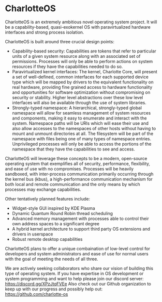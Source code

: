 # CharlotteOS

CharlotteOS is an extremely ambitious novel operating system project. It will be a capability-based, quasi-exokernel OS with paravirtualized hardware interfaces and strong process isolation.

CharlotteOS is built around three crucial design points:
- Capability-based security: Capabilities are tokens that refer to particular units of a given system resource along with an associated set of permissions. Processes will only be able to perform actions on system resources if they have the capabilities needed to do so.
- Paravirtualized kernel interfaces: The kernel, Charlotte Core, will present a set of well-defined, common interfaces for each supported device type which will be mapped by drivers to the equivalent functionality on real hardware, providing fine grained access to hardware functionality and opportunities for software optimization without compromising on security or stability. Higher level abstractions over these low level interfaces will also be available through the use of system libraries. 
- Strongly-typed namespace: A hierarchical, strongly-typed global namespace will allow for seamless management of system resources and components, making it easy to enumerate and interact with the system. Namespace paths will be URIs which will ease their use and also allow accesses to the namespaces of other hosts without having to mount and unmount directories at all. The filesystem will be part of the namespace with files being one of many types of namespace entries. Unprivileged processes will only be able to access the portions of the namespace that they have the capabilities to see and access.

CharlotteOS will leverage these concepts to be a modern, open-source operating system that exemplifies all of security, performance, flexibility, and ease of use with no compromises. Processes will be heavily sandboxed, with inter-process communication primarily occurring through the kernel bus (kbus), a high-performance communication mechanism for both local and remote communication and the only means by which processes may exchange capabilities.

Other tentatively planned features include:
- Widget-style GUI inspired by KDE Plasma 
- Dynamic Quantum Round Robin thread scheduling 
- Advanced memory management with processes able to control their own address spaces to a significant degree 
- A hybrid kernel architecture to support third party OS extensions and drivers in userspace
- Robust remote desktop capabilities
 
CharlotteOS plans to offer a unique combaination of low-level control for developers and system administrators and ease of use for normal users with the goal of meeting the needs of all three.

We are actively seeking collaborators who share our vision of building this type of operating system. If you have expertise in OS development or system programming and want to help please join our discord server: 
https://discord.gg/XPzJtqFVEe
Also check out our Github organization to keep up with our progress and possibly help out:
https://github.com/charlotte-os
